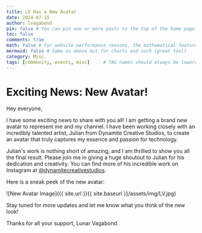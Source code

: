 ```yaml
---
title: LV Has a New Avatar
date: 2024-07-15
author: lvagabond
pin: false # You can pin one or more posts to the top of the home page, and the fixed posts are sorted in reverse order according to their release date
toc: false
comments: true
math: false # For website performance reasons, the mathematical feature won’t be loaded by default. But it can be enabled
mermaid: false # Same as above but for charts and such (great tool)
category: Misc.
tags: [community, events, misc]     # TAG names should always be lowercase
---
```


# Exciting News: New Avatar!

Hey everyone,

I have some exciting news to share with you all! I am getting a brand new avatar to represent me and my channel. I have been working closely with an incredibly talented artist, Julian from Dynamite Creative Studios, to create an avatar that truly captures my essence and passion for technology.

Julian's work is nothing short of amazing, and I am thrilled to show you all the final result. Please join me in giving a huge shoutout to Julian for his dedication and creativity. You can find more of his incredible work on Instagram at [@dynamitecreativestudios](https://www.instagram.com/dynamitecreativestudios/).

Here is a sneak peek of the new avatar:

![New Avatar Image]({{ site.url }}{{ site.baseurl }}/assets/img/LV.jpg)

Stay tuned for more updates and let me know what you think of the new look!

Thanks for all your support,
Lunar Vagabond

